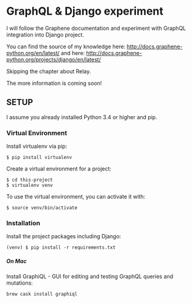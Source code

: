# GraphQL & Django experiment

I will follow the Graphene documentation and experiment with GraphQL integration into Django project.

You can find the source of my knowledge here: <http://docs.graphene-python.org/en/latest/> and here: <http://docs.graphene-python.org/projects/django/en/latest/>

Skipping the chapter about Relay.

The more information is coming soon!

## SETUP

I assume you already installed Python 3.4 or higher and pip.

### Virtual Environment

Install virtualenv via pip:

```
$ pip install virtualenv
```

Create a virtual environment for a project:

```
$ cd this-project
$ virtualenv venv
```

To use the virtual environment, you can activate it with:

```
$ source venv/bin/activate
```

### Installation

Install the project packages including Django:

```
(venv) $ pip install -r requirements.txt
```

##### On Mac

Install GraphiQL - GUI for editing and testing GraphQL queries and mutations:

```
brew cask install graphiql
```
